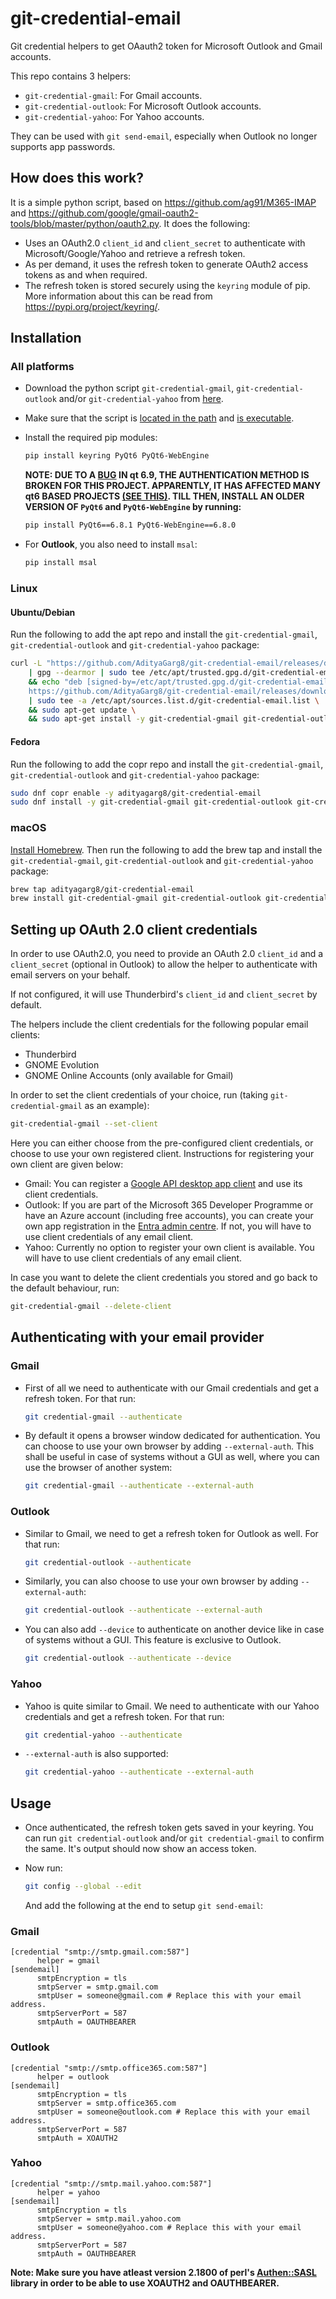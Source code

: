 # git-credential-email

Git credential helpers to get OAauth2 token for Microsoft Outlook and Gmail accounts.

This repo contains 3 helpers:

- `git-credential-gmail`: For Gmail accounts.
- `git-credential-outlook`: For Microsoft Outlook accounts.
- `git-credential-yahoo`: For Yahoo accounts.

They can be used with `git send-email`, especially when Outlook no longer supports app passwords.

## How does this work?

It is a simple python script, based on https://github.com/ag91/M365-IMAP and https://github.com/google/gmail-oauth2-tools/blob/master/python/oauth2.py. It does the following:

- Uses an OAuth2.0 `client_id` and `client_secret` to authenticate with Microsoft/Google/Yahoo and retrieve a refresh token.
- As per demand, it uses the refresh token to generate OAuth2 access tokens as and when required.
- The refresh token is stored securely using the `keyring` module of pip. More information about this can be read from https://pypi.org/project/keyring/.

## Installation

### All platforms

- Download the python script `git-credential-gmail`, `git-credential-outlook` and/or `git-credential-yahoo` from [here](https://github.com/AdityaGarg8/git-credential-outlook-and-gmail/releases/latest).

- Make sure that the script is [located in the path](https://superuser.com/a/284351/62691) and [is executable](https://askubuntu.com/a/229592/18504).

- Install the required pip modules:

  ```bash
  pip install keyring PyQt6 PyQt6-WebEngine
  ```

  **NOTE: DUE TO A [BUG](https://bugreports.qt.io/plugins/servlet/mobile#issue/QTBUG-135786) IN qt 6.9, THE AUTHENTICATION METHOD IS BROKEN FOR THIS PROJECT. APPARENTLY, IT HAS AFFECTED MANY qt6 BASED PROJECTS [(SEE THIS)](https://github.com/qutebrowser/qutebrowser/issues/8535). TILL THEN, INSTALL AN OLDER VERSION OF `PyQt6` and `PyQt6-WebEngine` by running:**

  ```bash
  pip install PyQt6==6.8.1 PyQt6-WebEngine==6.8.0
  ```

- For **Outlook**, you also need to install `msal`:

  ```bash
  pip install msal
  ```

### Linux

#### Ubuntu/Debian

Run the following to add the apt repo and install the `git-credential-gmail`, `git-credential-outlook` and `git-credential-yahoo` package:

```bash
curl -L "https://github.com/AdityaGarg8/git-credential-email/releases/download/debian/KEY.gpg" \
	| gpg --dearmor | sudo tee /etc/apt/trusted.gpg.d/git-credential-email.gpg >/dev/null \
	&& echo "deb [signed-by=/etc/apt/trusted.gpg.d/git-credential-email.gpg] \
	https://github.com/AdityaGarg8/git-credential-email/releases/download/debian ./" \
	| sudo tee -a /etc/apt/sources.list.d/git-credential-email.list \
	&& sudo apt-get update \
	&& sudo apt-get install -y git-credential-gmail git-credential-outlook git-credential-yahoo
```

#### Fedora

Run the following to add the copr repo and install the `git-credential-gmail`, `git-credential-outlook` and `git-credential-yahoo` package:

```bash
sudo dnf copr enable -y adityagarg8/git-credential-email
sudo dnf install -y git-credential-gmail git-credential-outlook git-credential-yahoo
```

### macOS

[Install Homebrew](https://brew.sh/). Then run the following to add the brew tap and install the `git-credential-gmail`, `git-credential-outlook` and `git-credential-yahoo` package:

```bash
brew tap adityagarg8/git-credential-email
brew install git-credential-gmail git-credential-outlook git-credential-yahoo
```

## Setting up OAuth 2.0 client credentials

In order to use OAuth2.0, you need to provide an OAuth 2.0 `client_id` and a `client_secret` (optional in Outlook) to allow the helper to authenticate with email servers on your behalf.

If not configured, it will use Thunderbird's `client_id` and `client_secret` by default.

The helpers include the client credentials for the following popular email clients:

- Thunderbird
- GNOME Evolution
- GNOME Online Accounts (only available for Gmail)

In order to set the client credentials of your choice, run (taking `git-credential-gmail` as an example):

```bash
git-credential-gmail --set-client
```

Here you can either choose from the pre-configured client credentials, or choose to use your own registered client. Instructions for registering your own client are given below:

- Gmail: You can register a [Google API desktop app client](https://developers.google.com/identity/protocols/oauth2/native-app) and use its client credentials.
- Outlook: If you are part of the Microsoft 365 Developer Programme or have an Azure account (including free accounts), you can create your own app registration in the [Entra admin centre](https://learn.microsoft.com/entra/identity-platform/quickstart-register-app). If not, you will have to use client credentials of any email client.
- Yahoo: Currently no option to register your own client is available. You will have to use client credentials of any email client.

In case you want to delete the client credentials you stored and go back to the default behaviour, run:

```bash
git-credential-gmail --delete-client
```

## Authenticating with your email provider

### Gmail

- First of all we need to authenticate with our Gmail credentials and get a refresh token. For that run:

  ```bash
  git credential-gmail --authenticate
  ```

- By default it opens a browser window dedicated for authentication. You can choose to use your own browser by adding `--external-auth`. This shall be useful in case of systems without a GUI as well, where you can use the browser of another system:

  ```bash
  git credential-gmail --authenticate --external-auth
  ```

### Outlook

- Similar to Gmail, we need to get a refresh token for Outlook as well. For that run:

  ```bash
  git credential-outlook --authenticate
  ```

- Similarly, you can also choose to use your own browser by adding `--external-auth`:

  ```bash
  git credential-outlook --authenticate --external-auth
  ```

- You can also add `--device` to authenticate on another device like in case of systems without a GUI. This feature is exclusive to Outlook.

  ```bash
  git credential-outlook --authenticate --device
  ```

### Yahoo

- Yahoo is quite similar to Gmail. We need to authenticate with our Yahoo credentials and get a refresh token. For that run:

  ```bash
  git credential-yahoo --authenticate
  ```

- `--external-auth` is also supported:

  ```bash
  git credential-yahoo --authenticate --external-auth
  ```

## Usage

- Once authenticated, the refresh token gets saved in your keyring. You can run `git credential-outlook` and/or `git credential-gmail` to confirm the same. It's output should now show an access token.

- Now run:

  ```bash
  git config --global --edit
  ```

  And add the following at the end to setup `git send-email`:

### Gmail

  ```config
  [credential "smtp://smtp.gmail.com:587"]
        helper = gmail
  [sendemail]
        smtpEncryption = tls
        smtpServer = smtp.gmail.com
        smtpUser = someone@gmail.com # Replace this with your email address.
        smtpServerPort = 587
        smtpAuth = OAUTHBEARER
  ```

### Outlook

  ```config
  [credential "smtp://smtp.office365.com:587"]
        helper = outlook
  [sendemail]
        smtpEncryption = tls
        smtpServer = smtp.office365.com
        smtpUser = someone@outlook.com # Replace this with your email address.
        smtpServerPort = 587
        smtpAuth = XOAUTH2
  ```

### Yahoo

  ```config
  [credential "smtp://smtp.mail.yahoo.com:587"]
        helper = yahoo
  [sendemail]
        smtpEncryption = tls
        smtpServer = smtp.mail.yahoo.com
        smtpUser = someone@yahoo.com # Replace this with your email address.
        smtpServerPort = 587
        smtpAuth = OAUTHBEARER
  ```

  **Note: Make sure you have atleast version 2.1800 of perl's [Authen::SASL](https://metacpan.org/dist/Authen-SASL) library in order to be able to use XOAUTH2 and OAUTHBEARER.**
